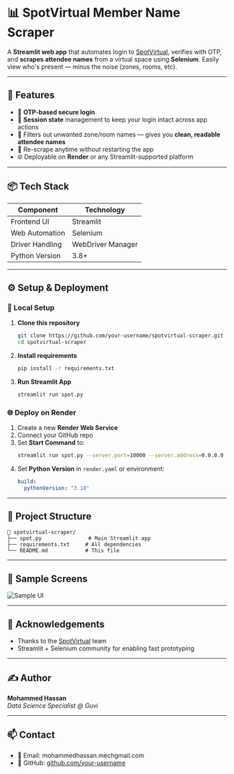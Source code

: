 # 📊 SpotVirtual Member Name Scraper

A **Streamlit web app** that automates login to [SpotVirtual](https://spotvirtual.com/), verifies with OTP, and **scrapes attendee names** from a virtual space using **Selenium**. Easily view who's present — minus the noise (zones, rooms, etc).

---

## 🚀 Features

- 🔐 **OTP-based secure login**
- 🧠 **Session state** management to keep your login intact across app actions
- 🧹 Filters out unwanted zone/room names — gives you **clean, readable attendee names**
- 🔁 Re-scrape anytime without restarting the app
- 🌐 Deployable on **Render** or any Streamlit-supported platform

---

## 📦 Tech Stack

| Component        | Technology     |
|------------------|----------------|
| Frontend UI      | Streamlit      |
| Web Automation   | Selenium       |
| Driver Handling  | WebDriver Manager |
| Python Version   | 3.8+           |

---

## ⚙️ Setup & Deployment

### 🔧 Local Setup

1. **Clone this repository**
   ```bash
   git clone https://github.com/your-username/spotvirtual-scraper.git
   cd spotvirtual-scraper
   ```

2. **Install requirements**
   ```bash
   pip install -r requirements.txt
   ```

3. **Run Streamlit App**
   ```bash
   streamlit run spot.py
   ```

### 🌐 Deploy on Render

1. Create a new **Render Web Service**
2. Connect your GitHub repo
3. Set **Start Command** to:
   ```bash
   streamlit run spot.py --server.port=10000 --server.address=0.0.0.0
   ```
4. Set **Python Version** in `render.yaml` or environment:
   ```yaml
   build:
     pythonVersion: "3.10"
   ```

---

## 📄 Project Structure

```
📁 spotvirtual-scraper/
├── spot.py               # Main Streamlit app
├── requirements.txt     # All dependencies
└── README.md            # This file
```

---

## 🧪 Sample Screens

![Sample UI](https://i.imgur.com/YOUR_IMAGE_URL.png)

---

## 🙏 Acknowledgements

- Thanks to the [SpotVirtual](https://spotvirtual.com) team
- Streamlit + Selenium community for enabling fast prototyping

---

## ✍️ Author

**Mohammed Hassan**  
_Data Science Specialist @ Guvi_

---

## 📫 Contact

- 📧 Email: mohammedhassan.mechgmail.com
- 🐙 GitHub: [github.com/your-username](https://github.com/MohdHassanS)
